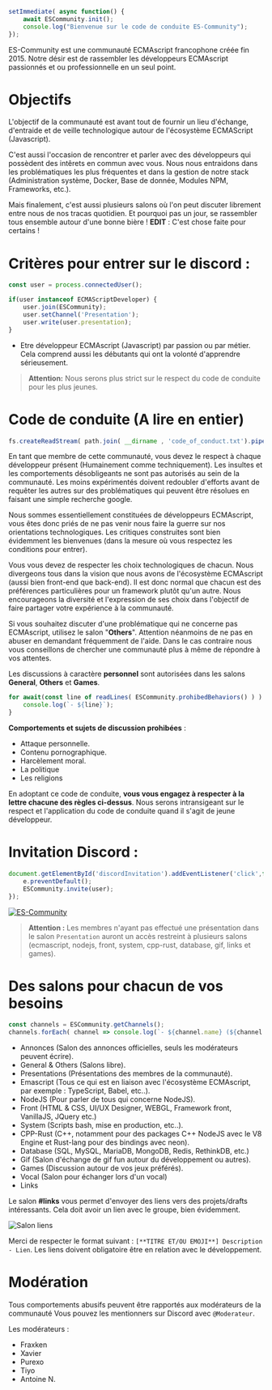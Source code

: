```javascript
setImmediate( async function() {
    await ESCommunity.init();
    console.log("Bienvenue sur le code de conduite ES-Community");
});
```

ES-Community est une communauté ECMAscript francophone créée fin 2015. Notre désir est de rassembler les développeurs ECMAscript passionnés et ou professionnelle en un seul point.

# Objectifs 

L'objectif de la communauté est avant tout de fournir un lieu d'échange, d'entraide et de veille technologique autour de l'écosystème ECMAScript (Javascript).

C'est aussi l'occasion de rencontrer et parler avec des développeurs qui possèdent des intêrets en commun avec vous. Nous nous entraidons dans les problématiques les plus fréquentes et dans la gestion de notre stack (Administration système, Docker, Base de donnée, Modules NPM, Frameworks, etc.). 

Mais finalement, c'est aussi plusieurs salons où l'on peut discuter librement entre nous de nos tracas quotidien. Et pourquoi pas un jour, se rassembler tous ensemble autour d'une bonne bière !
**EDIT** : C'est chose faite pour certains !

# Critères pour entrer sur le discord : 

```javascript
const user = process.connectedUser(); 

if(user instanceof ECMAScriptDeveloper) {
    user.join(ESCommunity);
    user.setChannel('Presentation');
    user.write(user.presentation);
}
```

- Etre développeur ECMAscript (Javascript) par passion ou par métier. Cela comprend aussi les débutants qui ont la volonté d'apprendre sérieusement.

> **Attention:** Nous serons plus strict sur le respect du code de conduite pour les plus jeunes.

# Code de conduite (A lire en entier)

```javascript
fs.createReadStream( path.join( __dirname , 'code_of_conduct.txt').pipe(process.stdout);
```

En tant que membre de cette communauté, vous devez le respect à chaque développeur présent (Humainement comme techniquement). Les insultes et les comportements désobligeants ne sont pas autorisés au sein de la communauté. Les moins expérimentés doivent redoubler d'efforts avant de requêter les autres sur des problématiques qui peuvent être résolues en faisant une simple recherche google. 

Nous sommes essentiellement constituées de développeurs ECMAscript, vous êtes donc priés de ne pas venir nous faire la guerre sur nos orientations technologiques. Les critiques construites sont bien évidemment les bienvenues (dans la mesure où vous respectez les conditions pour entrer).

Vous vous devez de respecter les choix technologiques de chacun. Nous divergeons tous dans la vision que nous avons de l'écosystème ECMAscript (aussi bien front-end que back-end). Il est donc normal que chacun est des préférences particulières pour un framework plutôt qu'un autre. Nous encourageons la diversité et l'expression de ses choix dans l'objectif de faire partager votre expérience à la communauté.

Si vous souhaitez discuter d'une problématique qui ne concerne pas ECMAscript, utilisez le salon "**Others**". Attention néanmoins de ne pas en abuser en demandant fréquemment de l'aide. Dans le cas contraire nous vous conseillons de chercher une communauté plus à même de répondre à vos attentes.

Les discussions à caractère **personnel** sont autorisées dans les salons **General**, **Others** et **Games**. 

```js
for await(const line of readLines( ESCommunity.prohibedBehaviors() ) ) {
    console.log(`- ${line}`);
}
```

**Comportements et sujets de discussion prohibées** : 

- Attaque personnelle. 
- Contenu pornographique. 
- Harcèlement moral.
- La politique
- Les religions

En adoptant ce code de conduite, **vous vous engagez à respecter à la lettre chacune des règles ci-dessus**. Nous serons intransigeant sur le respect et l'application du code de conduite quand il s'agit de jeune développeur. 

# Invitation Discord : 

```js
document.getElementById('discordInvitation').addEventListener('click',function(e) {
    e.preventDefault(); 
    ESCommunity.invite(user);
});
```

[![ES-Community](https://discordapp.com/api/guilds/157205145669599233/embed.png?style=banner2)](https://discord.gg/DTRKewP)

> **Attention :** Les membres n'ayant pas effectué une présentation dans le salon `Presentation` auront un accès restreint à plusieurs salons (ecmascript, nodejs, front, system, cpp-rust, database, gif, links et games).

# Des salons pour chacun de vos besoins  

```javascript
const channels = ESCommunity.getChannels(); 
channels.forEach( channel => console.log(`- ${channel.name} (${channel.description})`) );
```

- Annonces (Salon des annonces officielles, seuls les modérateurs peuvent écrire).
- General & Others (Salons libre).
- Presentations (Présentations des membres de la communauté).
- Emascript (Tous ce qui est en liaison avec l'écosystème ECMAscript, par exemple : TypeScript, Babel, etc..).
- NodeJS (Pour parler de tous qui concerne NodeJS).
- Front (HTML & CSS, UI/UX Designer, WEBGL, Framework front, VanillaJS, JQuery etc.) 
- System (Scripts bash, mise en production, etc..).
- CPP-Rust (C++, notamment pour des packages C++ NodeJS avec le V8 Engine et Rust-lang pour des bindings avec neon).
- Database (SQL, MySQL, MariaDB, MongoDB, Redis, RethinkDB, etc.) 
- Gif (Salon d'échange de gif fun autour du développement ou autres).
- Games (Discussion autour de vos jeux préférés).
- Vocal (Salon pour échanger lors d'un vocal)
- Links

Le salon **#links** vous permet d'envoyer des liens vers des projets/drafts intéressants. Cela doit avoir un lien avec le groupe, bien évidemment. 

![Salon liens](https://i.imgur.com/Vs09TyU.png)

Merci de respecter le format suivant : `[**TITRE ET/OU EMOJI**] Description - Lien`. Les liens doivent obligatoire être en relation avec le développement. 

# Modération  

Tous comportements abusifs peuvent être rapportés aux modérateurs de la communauté Vous pouvez les mentionners sur Discord avec `@Moderateur`.

Les modérateurs : 

- Fraxken
- Xavier
- Purexo
- Tiyo
- Antoine N.

